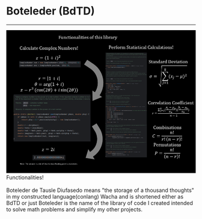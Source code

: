 # Boteleder (BdTD)
___
![](https://github.com/bowenleng/Boteleder/blob/master/screenimage.png)Functionalities!
<br>
<br>
Boteleder de Tausle Diufasedo means "the storage of a thousand thoughts" in my constructed language(conlang)
Wacha and is shortened either as BdTD or just Boteleder is the name of the library of code
I created intended to solve math problems and simplify my other projects.
